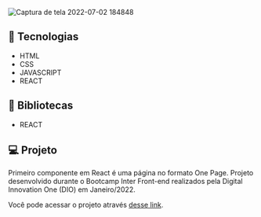 ![Captura de tela 2022-07-02 184848](https://user-images.githubusercontent.com/94997593/177017040-e6d30278-57d7-4600-94f6-2bf908e7c2dc.jpg)


## 🚀 Tecnologias
- HTML
- CSS
- JAVASCRIPT
- REACT


## 🚀 Bibliotecas
- REACT

## 💻 Projeto
Primeiro componente em React é uma página no formato One Page. Projeto desenvolvido durante o Bootcamp Inter Front-end realizados pela Digital Innovation One (DIO) em Janeiro/2022.

Você pode acessar o projeto através [desse link](https://primeiro-component-em-react.vercel.app/).
